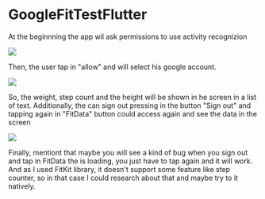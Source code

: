 # GoogleFitTestFlutter

At the beginnning the app wil ask permissions to use activity recognizion

<img src="https://media.giphy.com/media/JsoFaEewDurZCGc5dd/giphy.gif" />

Then, the user tap in "allow" and will select his google account.

<img src="https://media.giphy.com/media/TEFJ5k9A3Wc5lWh7pt/giphy.gif" />

So, the weight, step count and the height will be shown in he screen in a list of text. Additionally, the can sign out pressing in the button "Sign out" and tapping again in "FitData" button could access again and see the data in the screen

<img src="https://media.giphy.com/media/Zba4oJcVgBPrEipzeU/giphy.gif" />

Finally, mentiont that maybe you will see a kind of bug when you sign out and tap in FitData the is loading, you just have to tap again and it will work. And as I used FitKit library, it doesn't support some feature like step counter, so in that case I could research about that and maybe try to it natively.
